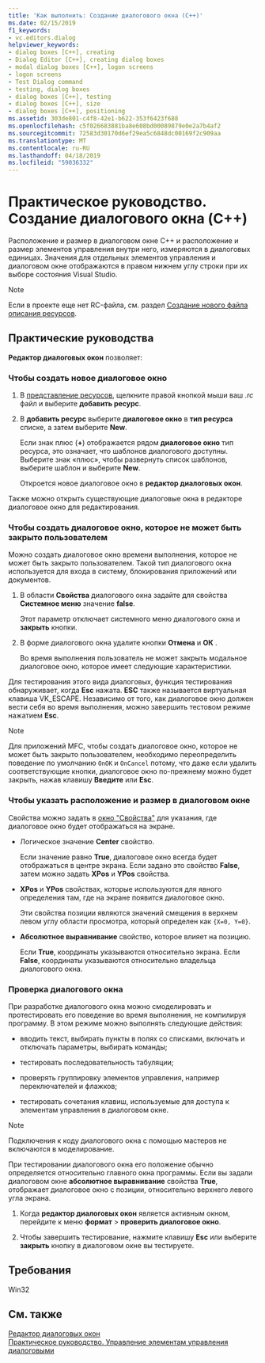 ```yaml
---
title: 'Как выполнить: Создание диалогового окна (C++)'
ms.date: 02/15/2019
f1_keywords:
- vc.editors.dialog
helpviewer_keywords:
- dialog boxes [C++], creating
- Dialog Editor [C++], creating dialog boxes
- modal dialog boxes [C++], logon screens
- logon screens
- Test Dialog command
- testing, dialog boxes
- dialog boxes [C++], testing
- dialog boxes [C++], size
- dialog boxes [C++], positioning
ms.assetid: 303de801-c4f8-42e1-b622-353f6423f688
ms.openlocfilehash: c5f026683881ba8e608bd00089879e0e2a7b4af2
ms.sourcegitcommit: 72583d30170d6ef29ea5c6848dc00169f2c909aa
ms.translationtype: MT
ms.contentlocale: ru-RU
ms.lasthandoff: 04/18/2019
ms.locfileid: "59036332"
---
```

# <a name="how-to-create-a-dialog-box-c"></a>Практическое руководство. Создание диалогового окна (C++)

Расположение и размер в диалоговом окне C++ и расположение и размер элементов управления внутри него, измеряются в диалоговых единицах. Значения для отдельных элементов управления и диалоговом окне отображаются в правом нижнем углу строки при их выборе состояния Visual Studio.

> [!NOTE]
> Если в проекте еще нет RC-файла, см. раздел [Создание нового файла описания ресурсов](../windows/how-to-create-a-resource-script-file.md).

## <a name="how-to"></a>Практические руководства

**Редактор диалоговых окон** позволяет:

### <a name="to-create-a-new-dialog-box"></a>Чтобы создать новое диалоговое окно

1. В [представление ресурсов](how-to-create-a-resource-script-file.md#create-resources), щелкните правой кнопкой мыши ваш *.rc* файл и выберите **добавить ресурс**.

1. В **добавить ресурс** выберите **диалоговое окно** в **тип ресурса** списке, а затем выберите **New**.

   Если знак плюс (**+**) отображается рядом **диалоговое окно** тип ресурса, это означает, что шаблонов диалогового доступны. Выберите знак «плюс», чтобы развернуть список шаблонов, выберите шаблон и выберите **New**.

   Откроется новое диалоговое окно в **редактор диалоговых окон**.

Также можно открыть существующие диалоговые окна в редакторе диалоговое окно для редактирования.

### <a name="to-create-a-dialog-box-that-a-user-cant-exit"></a>Чтобы создать диалоговое окно, которое не может быть закрыто пользователем

Можно создать диалоговое окно времени выполнения, которое не может быть закрыто пользователем. Такой тип диалогового окна используется для входа в систему, блокирования приложений или документов.

1. В области **Свойства** диалогового окна задайте для свойства **Системное меню** значение **false**.

   Этот параметр отключает системного меню диалогового окна и **закрыть** кнопки.

1. В форме диалогового окна удалите кнопки **Отмена** и **ОК** .

   Во время выполнения пользователь не может закрыть модальное диалоговое окно, которое имеет следующие характеристики.

Для тестирования этого вида диалоговых, функция тестирования обнаруживает, когда **Esc** нажата. **ESC** также называется виртуальная клавиша VK_ESCAPE. Независимо от того, как диалоговое окно должен вести себя во время выполнения, можно завершить тестовом режиме нажатием **Esc**.

> [!NOTE]
> Для приложений MFC, чтобы создать диалоговое окно, которое не может быть закрыто пользователем, необходимо переопределить поведение по умолчанию `OnOK` и `OnCancel` потому, что даже если удалить соответствующие кнопки, диалоговое окно по-прежнему можно будет закрыть, нажав клавишу  **Введите** или **Esc**.

### <a name="to-specify-the-location-and-size-of-a-dialog-box"></a>Чтобы указать расположение и размер в диалоговом окне

Свойства можно задать в [окно "Свойства"](/visualstudio/ide/reference/properties-window) для указания, где диалоговое окно будет отображаться на экране.

- Логическое значение **Center** свойство.

   Если значение равно **True**, диалоговое окно всегда будет отображаться в центре экрана. Если задано это свойство **False**, затем можно задать **XPos** и **YPos** свойства.

- **XPos** и **YPos** свойствах, которые используются для явного определения там, где на экране появится диалоговое окно.

   Эти свойства позиции являются значений смещения в верхнем левом углу области просмотра, который определен как `{X=0, Y=0}`.

- **Абсолютное выравнивание** свойство, которое влияет на позицию.

   Если **True**, координаты указываются относительно экрана. Если **False**, координаты указываются относительно владельца диалогового окна.

### <a name="to-test-a-dialog-box"></a>Проверка диалогового окна

При разработке диалогового окна можно смоделировать и протестировать его поведение во время выполнения, не компилируя программу. В этом режиме можно выполнять следующие действия:

- вводить текст, выбирать пункты в полях со списками, включать и отключать параметры, выбирать команды;

- тестировать последовательность табуляции;

- проверять группировку элементов управления, например переключателей и флажков;

- тестировать сочетания клавиш, используемые для доступа к элементам управления в диалоговом окне.

> [!NOTE]
> Подключения к коду диалогового окна с помощью мастеров не включаются в моделирование.

При тестировании диалогового окна его положение обычно определяется относительно главного окна программы. Если вы задали диалоговом окне **абсолютное выравнивание** свойства **True**, отображает диалоговое окно с позиции, относительно верхнего левого угла экрана.

1. Когда **редактор диалоговых окон** является активным окном, перейдите к меню **формат** > **проверить диалоговое окно**.

1. Чтобы завершить тестирование, нажмите клавишу **Esc** или выберите **закрыть** кнопку в диалоговом окне вы тестируете.

## <a name="requirements"></a>Требования

Win32

## <a name="see-also"></a>См. также

[Редактор диалоговых окон](../windows/dialog-editor.md)<br/>
[Практическое руководство. Управление элементам управления диалоговыми](../windows/controls-in-dialog-boxes.md)<br/>